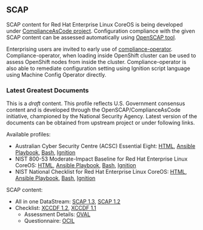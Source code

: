 ## SCAP

SCAP content for Red Hat Enterprise Linux CoreOS is being developed under [ComplianceAsCode project](https://github.com/ComplianceAsCode/content). Configuration compliance with the given SCAP content can be assessed automatically using [OpenSCAP tool](https://access.redhat.com/documentation/en-us/red_hat_enterprise_linux/8/html/security_hardening/scanning-the-system-for-security-compliance-and-vulnerabilities_security-hardening).

Enterprising users are invited to early use of [compliance-operator](https://github.com/openshift/compliance-operator). Compliance-operator, when loading inside OpenShift cluster can be used to assess OpenShift nodes from inside the cluster. Compliance-operator is also able to remediate configuration setting using Ignition script language using Machine Config Operator directly.

### Latest Greatest Documents
This is a *draft* content. This profile reflects U.S. Government consensus content and is developed through the OpenSCAP/ComplianceAsCode initiative, championed by the National Security Agency. Latest version of the documents can be obtained from upstream project or under following links.

Available profiles:
 * Australian Cyber Security Centre (ACSC) Essential Eight: [HTML](/cac/guides/ssg-rhcos4-guide-e8.html), [Ansible Playbook](/cac/ansible/rhcos4-playbook-e8.yml), [Bash](/cac/bash/rhcos4-script-e8.sh), [Ignition](/cac/rhcos4/ignition-fixes.xml)
 * NIST 800-53 Moderate-Impact Baseline for Red Hat Enterprise Linux CoreOS: [HTML](/cac/guides/ssg-rhcos4-guide-moderate.html), [Ansible Playbook](/cac/ansible/rhcos4-playbook-moderate.yml), [Bash](/cac/bash/rhcos4-script-moderate.sh), [Ignition](/cac/rhcos4/ignition-fixes.xml)
 * NIST National Checklist for Red Hat Enterprise Linux CoreOS: [HTML](/cac/guides/ssg-rhcos4-guide-ncp.html), [Ansible Playbook](/cac/ansible/rhcos4-playbook-ncp.yml), [Bash](/cac/bash/rhcos4-script-ncp.sh), [Ignition](/cac/rhcos4/ignition-fixes.xml)

SCAP content:
 * All in one DataStream: [SCAP 1.3](/cac/ssg-rhcos4-ds.xml), [SCAP 1.2](/cac/ssg-rhcos4-ds-1.2.xml)
 * Checklist: [XCCDF 1.2](/cac/ssg-rhcos4-xccdf-1.2.xml), [XCCDF 1.1](/cac/ssg-rhcos4-xccdf.xml)
   * Assessment Details: [OVAL](/cac/ssg-rhcos4-oval.xml)
   * Questionnaire: [OCIL](/cac/ssg-rhcos4-ocil.xml)
